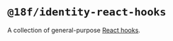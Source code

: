 # `@18f/identity-react-hooks`

A collection of general-purpose [React hooks](https://reactjs.org/docs/hooks-intro.html).

